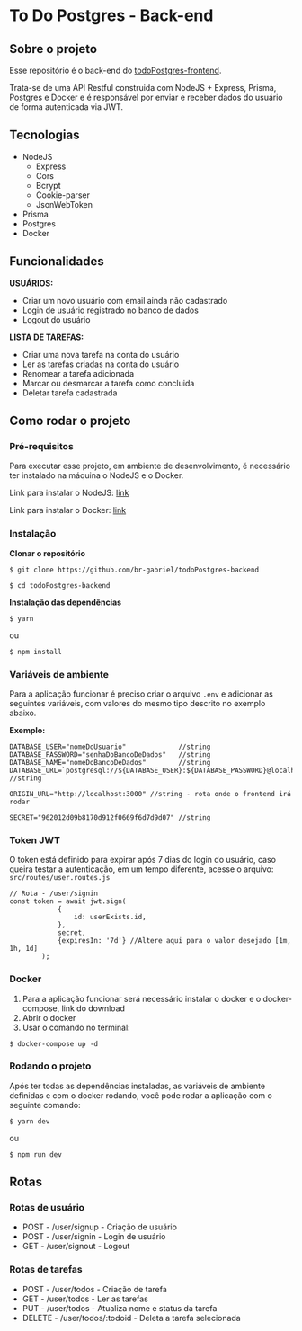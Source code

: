 # To Do Postgres - Back-end
## Sobre o projeto
<p>Esse repositório é o back-end do <a href="https://github.com/br-gabriel/todoPostgres-frontend" target="_blank">todoPostgres-frontend</a>.</p>
<p>Trata-se de uma API Restful construida com NodeJS + Express, Prisma, Postgres e Docker e é responsável por enviar e receber dados do usuário de forma autenticada via JWT.</p>

## Tecnologias

* NodeJS
  * Express
  * Cors
  * Bcrypt
  * Cookie-parser
  * JsonWebToken
* Prisma
* Postgres
* Docker

## Funcionalidades

<strong>USUÁRIOS:</strong>

* Criar um novo usuário com email ainda não cadastrado
* Login de usuário registrado no banco de dados
* Logout do usuário

<strong>LISTA DE TAREFAS:</strong>

* Criar uma nova tarefa na conta do usuário
* Ler as tarefas criadas na conta do usuário
* Renomear a tarefa adicionada
* Marcar ou desmarcar a tarefa como concluida
* Deletar tarefa cadastrada

## Como rodar o projeto
### Pré-requisitos
<p>Para executar esse projeto, em ambiente de desenvolvimento, é necessário ter instalado na máquina o NodeJS e o Docker.</p>

<p>Link para instalar o NodeJS: <a href="https://nodejs.org/en/download/" target="_blank">link</a></p>
<p>Link para instalar o Docker: <a href="https://docs.docker.com/get-docker/" target="_blank">link</a></p>

### Instalação
<strong>Clonar o repositório</strong>

```
$ git clone https://github.com/br-gabriel/todoPostgres-backend

$ cd todoPostgres-backend
```

<strong>Instalação das dependências</strong>

```
$ yarn
```

<p>ou</p>

```
$ npm install
```

### Variáveis de ambiente
Para a aplicação funcionar é preciso criar o arquivo `.env` e adicionar as seguintes variáveis, com valores do mesmo tipo descrito no exemplo abaixo.

<strong>Exemplo:</strong>

```
DATABASE_USER="nomeDoUsuario"             //string
DATABASE_PASSWORD="senhaDoBancoDeDados"   //string
DATABASE_NAME="nomeDoBancoDeDados"        //string
DATABASE_URL=`postgresql://${DATABASE_USER}:${DATABASE_PASSWORD}@localhost:5432/${DATABASE_NAME}` //string

ORIGIN_URL="http://localhost:3000" //string - rota onde o frontend irá rodar

SECRET="962012d09b8170d912f0669f6d7d9d07" //string
```

### Token JWT
O token está definido para expirar após 7 dias do login do usuário, caso queira testar a autenticação, em um tempo diferente, acesse o arquivo: `src/routes/user.routes.js`

```
// Rota - /user/signin
const token = await jwt.sign(
            {
                id: userExists.id,
            },
            secret,
            {expiresIn: '7d'} //Altere aqui para o valor desejado [1m, 1h, 1d]
        );
```

### Docker
1. Para a aplicação funcionar será necessário instalar o docker e o docker-compose, link do download
2. Abrir o docker
3. Usar o comando no terminal:
```
$ docker-compose up -d
```

### Rodando o projeto
<p>Após ter todas as dependências instaladas, as variáveis de ambiente definidas e com o docker rodando, você pode rodar a aplicação com o seguinte comando:</p>

```
$ yarn dev
```
<p>ou</p>

```
$ npm run dev
```

## Rotas

### Rotas de usuário

* POST - /user/signup - Criação de usuário
* POST - /user/signin - Login de usuário
* GET - /user/signout - Logout

### Rotas de tarefas

* POST - /user/todos - Criação de tarefa
* GET - /user/todos - Ler as tarefas
* PUT - /user/todos - Atualiza nome e status da tarefa
* DELETE - /user/todos/:todoid - Deleta a tarefa selecionada
